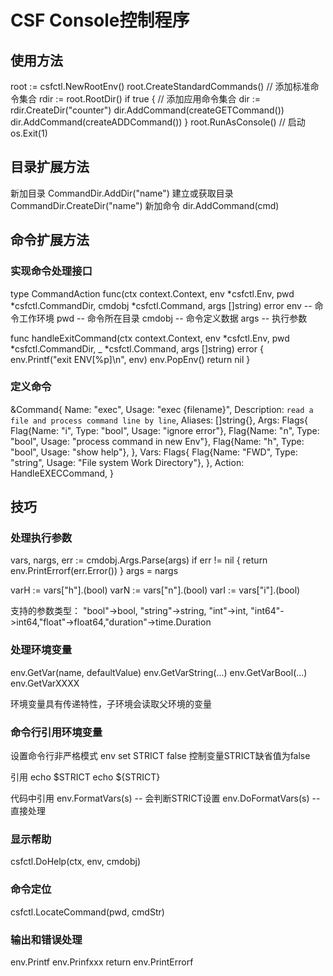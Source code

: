 # CSF Console控制程序

## 使用方法

root := csfctl.NewRootEnv()
root.CreateStandardCommands() // 添加标准命令集合
rdir := root.RootDir()
if true { // 添加应用命令集合
	dir := rdir.CreateDir("counter")
	dir.AddCommand(createGETCommand())
	dir.AddCommand(createADDCommand())
}
root.RunAsConsole() // 启动
os.Exit(1)

## 目录扩展方法

新加目录
	CommandDir.AddDir("name")
建立或获取目录
	CommandDir.CreateDir("name")
新加命令
	dir.AddCommand(cmd)

## 命令扩展方法

### 实现命令处理接口

type CommandAction func(ctx context.Context, env *csfctl.Env, pwd *csfctl.CommandDir, cmdobj *csfctl.Command, args []string) error
	env -- 命令工作环境
	pwd -- 命令所在目录
	cmdobj -- 命令定义数据
	args -- 执行参数

func handleExitCommand(ctx context.Context, env *csfctl.Env, pwd *csfctl.CommandDir, _ *csfctl.Command, args []string) error {
	env.Printf("exit ENV[%p]\n", env)
	env.PopEnv()
	return nil
}

### 定义命令

&Command{
	Name:        "exec",
	Usage:       "exec {filename}",
	Description: `read a file and process command line by line`,
	Aliases:     []string{},
	Args: Flags{
		Flag{Name: "i", Type: "bool", Usage: "ignore error"},
		Flag{Name: "n", Type: "bool", Usage: "process command in new Env"},
		Flag{Name: "h", Type: "bool", Usage: "show help"},
	},
	Vars: Flags{
		Flag{Name: "FWD", Type: "string", Usage: "File system Work Directory"},
	},
	Action: HandleEXECCommand,
}

## 技巧

### 处理执行参数

vars, nargs, err := cmdobj.Args.Parse(args)
if err != nil {
	return env.PrintErrorf(err.Error())
}
args = nargs

varH := vars["h"].(bool)
varN := vars["n"].(bool)
varI := vars["i"].(bool)

支持的参数类型：
"bool"->bool, "string"->string, "int"->int, "int64"->int64,"float"->float64,"duration"->time.Duration

### 处理环境变量

env.GetVar(name, defaultValue)
env.GetVarString(...)
env.GetVarBool(...)
env.GetVarXXXX

环境变量具有传递特性，子环境会读取父环境的变量

### 命令行引用环境变量

设置命令行非严格模式
env set STRICT false
控制变量STRICT缺省值为false

引用
echo $STRICT
echo ${STRICT}

代码中引用
env.FormatVars(s) -- 会判断STRICT设置
env.DoFormatVars(s) -- 直接处理

### 显示帮助

csfctl.DoHelp(ctx, env, cmdobj)

### 命令定位

csfctl.LocateCommand(pwd, cmdStr)

### 输出和错误处理

env.Printf
env.Prinfxxx
return env.PrintErrorf